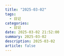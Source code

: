 ```yaml
---
title: "2025-03-02"
tags:
  - 日记
categories:
  - 日记
date: 2025-03-02 21:52:00
summary: 2025-03-02
description: 2025-03-02
article: false
---
```

